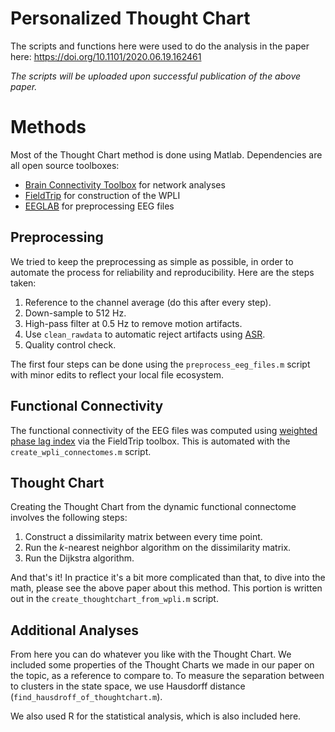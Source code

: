 # Personalized Thought Chart

The scripts and functions here were used to do the analysis in the paper here: https://doi.org/10.1101/2020.06.19.162461

*The scripts will be uploaded upon successful publication of the above paper.*

# Methods

Most of the Thought Chart method is done using Matlab. Dependencies are all open source toolboxes:

- [Brain Connectivity Toolbox](https://sites.google.com/site/bctnet/) for network analyses
- [FieldTrip](http://www.fieldtriptoolbox.org/) for construction of the WPLI
- [EEGLAB](https://sccn.ucsd.edu/eeglab/index.php) for preprocessing EEG files

## Preprocessing

We tried to keep the preprocessing as simple as possible, in order to automate the process for reliability and reproducibility. Here are the steps taken:

1. Reference to the channel average (do this after every step).
2. Down-sample to 512 Hz.
3. High-pass filter at 0.5 Hz to remove motion artifacts.
4. Use `clean_rawdata` to automatic reject artifacts using [ASR](https://sccn.ucsd.edu/wiki/Artifact_Subspace_Reconstruction_(ASR)).
5. Quality control check.

The first four steps can be done using the `preprocess_eeg_files.m` script with minor edits to reflect your local file ecosystem.

## Functional Connectivity

The functional connectivity of the EEG files was computed using [weighted phase lag index](https://pubmed.ncbi.nlm.nih.gov/21276857/) via the FieldTrip toolbox. This is automated with the `create_wpli_connectomes.m` script.

## Thought Chart

Creating the Thought Chart from the dynamic functional connectome involves the following steps:

1. Construct a dissimilarity matrix between every time point.
2. Run the *k*-nearest neighbor algorithm on the dissimilarity matrix.
3. Run the Dijkstra algorithm.

And that's it! In practice it's a bit more complicated than that, to dive into the math, please see the above paper about this method. This portion is written out in the `create_thoughtchart_from_wpli.m` script.

## Additional Analyses

From here you can do whatever you like with the Thought Chart. We included some properties of the Thought Charts we made in our paper on the topic, as a reference to compare to. To measure the separation between to clusters in the state space, we use Hausdorff distance (`find_hausdroff_of_thoughtchart.m`).

We also used R for the statistical analysis, which is also included here.
